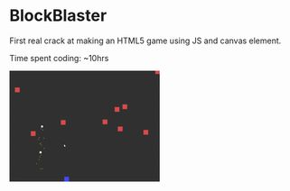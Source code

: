 # BlockBlaster
First real crack at making an HTML5 game using JS and canvas element.

Time spent coding: ~10hrs

![ScreenShot](/ScreenShot.gif?raw=true)
